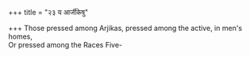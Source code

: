 +++
title = "२३ य आर्जीकेषु"

+++
Those pressed among Arjikas, pressed among the active, in men's homes,  
     Or pressed among the Races Five-